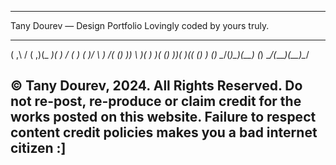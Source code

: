 ---------------------------------------------------------------------------------
Tany Dourev — Design Portfolio
Lovingly coded by yours truly.
___   __  ___  ____  ___   __  __    __  __  
(  ,\ /  \(  ,)(_  _)(  _) /  \(  )  (  )/  \ 
 ) _/( () ))  \  )(   ) _)( () ))(__  )(( () )
(_)   \__/(_)\_)(__) (_)   \__/(____)(__)\__/ 

© Tany Dourev, 2024. All Rights Reserved.
Do not re-post, re-produce or claim credit for the works posted on this website.
Failure to respect content credit policies makes you a bad internet citizen :]
---------------------------------------------------------------------------------
